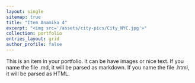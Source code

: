 ```yaml
---
layout: single
sitemap: true
title: "Item Anamika 4"
excerpt: "<img src='/assets/city-pics/City_NYC.jpg'>"
collection: portfolio
entries_layout: grid
author_profile: false
---
```



This is an item in your portfolio. It can be have images or nice text. If you name the file .md, it will be parsed as markdown. If you name the file .html, it will be parsed as HTML.
